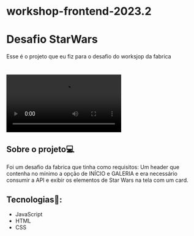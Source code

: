 # workshop-frontend-2023.2

<h1> Desafio StarWars </h1>
<p>Esse é o projeto que eu fiz para o desafio do worksjop da fabrica</p>

<h1>
   <video src="./HTML e CSS_ trabalhando com responsividade e publicação de projetos_ Aula 5 - Atividade 3 Para saber mais_ repositório e Readme _ Alura - Cursos online de tecnologia - Opera 2023-09-03 11-20-33.mp4"></video>
</h1>

## Sobre o projeto💻

Foi um desafio da fabrica que tinha como requisitos: Um header que contenha no mínimo a opção de INÍCIO e GALERIA 
e era necessário consumir a API e exibir os elementos de Star Wars na tela com um card.

## Tecnologias🔨:

- JavaScript
- HTML
- CSS
